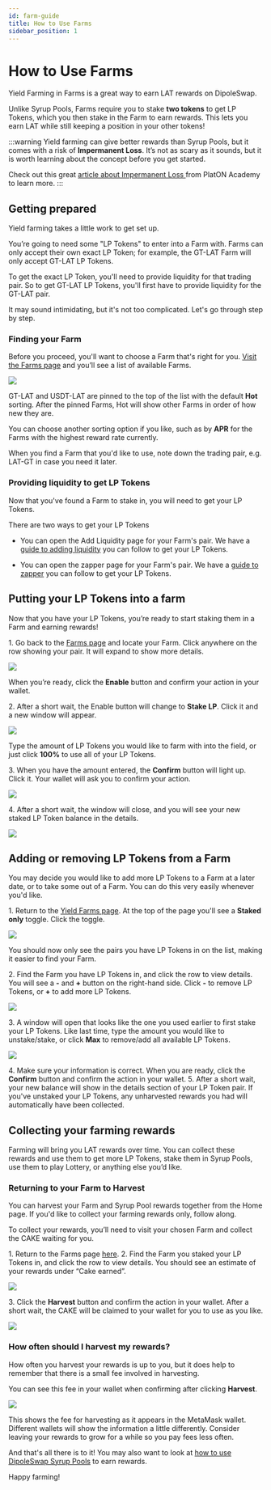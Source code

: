 ```yaml
---
id: farm-guide
title: How to Use Farms
sidebar_position: 1
---
```


# How to Use Farms

Yield Farming in Farms is a great way to earn LAT rewards on DipoleSwap.

Unlike Syrup Pools, Farms require you to stake **two tokens** to get LP Tokens, which you then stake in the Farm to earn rewards. This lets you earn LAT while still keeping a position in your other tokens!

:::warning
Yield farming can give better rewards than Syrup Pools, but it comes with a risk of **Impermanent Loss**. It’s not as scary as it sounds, but it is worth learning about the concept before you get started.

Check out this great [article about Impermanent Loss ](https://academy.binance.com/en/articles/impermanent-loss-explained)from PlatON Academy to learn more.
:::

## Getting prepared

Yield farming takes a little work to get set up.

You’re going to need some "LP Tokens" to enter into a Farm with. Farms can only accept their own exact LP Token; for example, the GT-LAT Farm will only accept GT-LAT LP Tokens.

To get the exact LP Token, you'll need to provide liquidity for that trading pair. So to get GT-LAT LP Tokens, you'll first have to provide liquidity for the GT-LAT pair.

It may sound intimidating, but it's not too complicated. Let's go through step by step.

### Finding your Farm

Before you proceed, you'll want to choose a Farm that's right for you. [Visit the Farms page](https://dipoleswap.exchange/farms) and you’ll see a list of available Farms.

![](../../images/farm-list.jpg#center)

GT-LAT and USDT-LAT are pinned to the top of the list with the default **Hot** sorting. After the pinned Farms, Hot will show other Farms in order of how new they are.

You can choose another sorting option if you like, such as by **APR** for the Farms with the highest reward rate currently.

When you find a Farm that you'd like to use, note down the trading pair, e.g. LAT-GT in case you need it later.

### Providing liquidity to get LP Tokens

Now that you've found a Farm to stake in, you will need to get your LP Tokens.

There are two ways to get your LP Tokens

+ You can open the Add Liquidity page for your Farm's pair. We have a [guide to adding liquidity](https://dipolexchange.github.io/docs/products/exchange/liquidity-guide) you can follow to get your LP Tokens.

+ You can open the zapper page for your Farm's pair. We have a [guide to zapper](https://dipolexchange.github.io/docs/products/zapper/zapper-guide) you can follow to get your LP Tokens.

## Putting your LP Tokens into a farm

Now that you have your LP Tokens, you’re ready to start staking them in a Farm and earning rewards!

1\. Go back to the [Farms page](https://dipoleswap.exchange/farms) and locate your Farm. Click anywhere on the row showing your pair. It will expand to show more details.

![](../../images/farm-enable.jpg#center)

When you’re ready, click the **Enable** button and confirm your action in your wallet.

2\. After a short wait, the Enable button will change to **Stake LP**. Click it and a new window will appear.

![](../../images/farm-stake.jpg#center)

Type the amount of LP Tokens you would like to farm with into the field, or just click **100%** to use all of your LP Tokens.

3\. When you have the amount entered, the **Confirm** button will light up. Click it. Your wallet will ask you to confirm your action.

![](../../images/farm-stake-confirm.jpg#center)

4\. After a short wait, the window will close, and you will see your new staked LP Token balance in the details.

![](../../images/farm-staked-detail.jpg#center)

## Adding or removing LP Tokens from a Farm

You may decide you would like to add more LP Tokens to a Farm at a later date, or to take some out of a Farm. You can do this very easily whenever you'd like.

1\. Return to the [Yield Farms page](https://dipoleswap.exchange/farms). At the top of the page you'll see a **Staked only** toggle. Click the toggle.

![](../../images/stake-only.jpg#center)

You should now only see the pairs you have LP Tokens in on the list, making it easier to find your Farm.

2\. Find the Farm you have LP Tokens in, and click the row to view details. You will see a **-** and **+** button on the right-hand side. Click **-** to remove LP Tokens, or **+** to add more LP Tokens.

![](../../images/farm-stake-add-or-remove.jpg#center)

3\. A window will open that looks like the one you used earlier to first stake your LP Tokens. Like last time, type the amount you would like to unstake/stake, or click **Max** to remove/add all available LP Tokens.

![](../../images/farm-unstake-confirm.jpg#center)

4\. Make sure your information is correct. When you are ready, click the **Confirm** button and confirm the action in your wallet.
5\. After a short wait, your new balance will show in the details section of your LP Token pair. If you've unstaked your LP Tokens, any unharvested rewards you had will automatically have been collected.

## Collecting your farming rewards

Farming will bring you LAT rewards over time. You can collect these rewards and use them to get more LP Tokens, stake them in Syrup Pools, use them to play Lottery, or anything else you’d like.

### Returning to your Farm to Harvest

You can harvest your Farm and Syrup Pool rewards together from the Home page. If you'd like to collect your farming rewards only, follow along.

To collect your rewards, you’ll need to visit your chosen Farm and collect the CAKE waiting for you.

1\. Return to the Farms page [here](https://dipoleswap.exchange/farms).
2\. Find the Farm you staked your LP Tokens in, and click the row to view details. You should see an estimate of your rewards under “Cake earned”.

![](../../images/farm-harvest.jpg#center)

3\. Click the **Harvest** button and confirm the action in your wallet. After a short wait, the CAKE will be claimed to your wallet for you to use as you like.

![](../../images/farm-harvest-confirm.jpg#center)

### How often should I harvest my rewards?

How often you harvest your rewards is up to you, but it does help to remember that there is a small fee involved in harvesting.

You can see this fee in your wallet when confirming after clicking **Harvest**.

![](../../images/farm-fee-detail.jpg#center)

This shows the fee for harvesting as it appears in the MetaMask wallet. Different wallets will show the information a little differently. Consider leaving your rewards to grow for a while so you pay fees less often.

And that's all there is to it! You may also want to look at [how to use DipoleSwap Syrup Pools](https://dipolexchange.github.io/docs/get-started/syrup-pool-guide) to earn rewards.

Happy farming!
